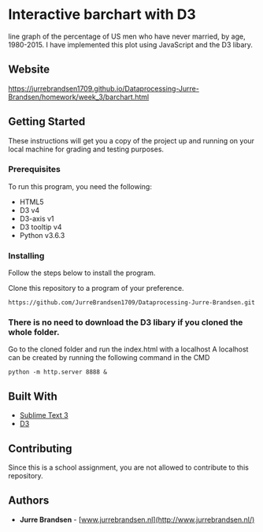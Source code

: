# Interactive barchart with D3

line graph of the percentage of US men who have never married, by age, 1980-2015.
I have implemented this plot using JavaScript and the D3 libary. 

## Website

https://jurrebrandsen1709.github.io/Dataprocessing-Jurre-Brandsen/homework/week_3/barchart.html

## Getting Started

These instructions will get you a copy of the project up and running on your local machine for grading and testing purposes.

### Prerequisites

To run this program, you need the following:

* HTML5
* D3 v4
* D3-axis v1
* D3 tooltip v4
* Python v3.6.3

### Installing

Follow the steps below to install the program.

Clone this repository to a program of your preference.

```
https://github.com/JurreBrandsen1709/Dataprocessing-Jurre-Brandsen.git
```

### There is no need to download the D3 libary if you cloned the whole folder.

Go to the cloned folder and run the index.html with a localhost
A localhost can be created by running the following command in the CMD

```
python -m http.server 8888 &
```

## Built With

* [Sublime Text 3](https://www.sublimetext.com/3)
* [D3](https://d3js.org/)

## Contributing

Since this is a school assignment, you are not allowed to contribute to this repository.

## Authors

* **Jurre Brandsen** - [www.jurrebrandsen.nl](http://www.jurrebrandsen.nl/)
